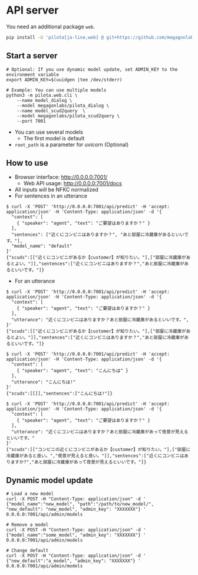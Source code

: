 
# API server

You need an additional package `web`.

```bash
pip install -U 'pilota[ja-line,web] @ git+https://github.com/megagonlabs/pilota'
```

## Start a server

```console
# Optional: If you use dynamic model update, set ADMIN_KEY to the environment variable
export ADMIN_KEY=$(uuidgen |tee /dev/stderr)

# Example: You can use multiple models
python3 -m pilota.web.cli \
    --name model_dialog \
    --model megagonlabs/pilota_dialog \
    --name model_scud2query  \
    --model megagonlabs/pilota_scud2query \
    --port 7001
```

- You can use several models
    - The first model is default
- ``root_path`` is a parameter for uvicorn (Optional)

## How to use

- Browser interface:  <http://0.0.0.0:7001/>
    - Web API usage:  <http://0.0.0.0:7001/docs>
- All inputs will be NFKC normalized
- For sentences in an utterance

```console
$ curl -X 'POST' 'http://0.0.0.0:7001/api/predict' -H 'accept: application/json' -H 'Content-Type: application/json' -d '{
  "context": [
    { "speaker": "agent", "text": "ご要望はありますか？" }
  ],
  "sentences": ["近くにコンビニはありますか？", "あと部屋に冷蔵庫があるといいです。"],
  "model_name": "default"
}'
{"scuds":[["近くにコンビニがあるか【customer】が知りたい。"],["部屋に冷蔵庫があるとよい。"]],"sentences":["近くにコンビニはありますか？","あと部屋に冷蔵庫があるといいです。"]}
```

- For an utterance

```console
$ curl -X 'POST' 'http://0.0.0.0:7001/api/predict' -H 'accept: application/json' -H 'Content-Type: application/json' -d '{
  "context": [
    { "speaker": "agent", "text": "ご要望はありますか？" }
  ],
  "utterance": "近くにコンビニはありますか？あと部屋に冷蔵庫があるといいです。",
}'
{"scuds":[["近くにコンビニがあるか【customer】が知りたい。"],["部屋に冷蔵庫があるとよい。"]],"sentences":["近くにコンビニはありますか？","あと部屋に冷蔵庫があるといいです。"]}

$ curl -X 'POST' 'http://0.0.0.0:7001/api/predict' -H 'accept: application/json' -H 'Content-Type: application/json' -d '{
  "context": [
    { "speaker": "agent", "text": "こんにちは" }
  ],
  "utterance": "こんにちは!"
}'
{"scuds":[[]],"sentences":["こんにちは!"]}

$ curl -X 'POST' 'http://0.0.0.0:7001/api/predict' -H 'accept: application/json' -H 'Content-Type: application/json' -d '{
  "context": [
    { "speaker": "agent", "text": "ご要望はありますか？" }
  ],
  "utterance": "近くにコンビニはありますか？あと部屋に冷蔵庫があって夜景が見えるといいです。"
}'
{"scuds":[["コンビニの近くにコンビニがあるか【customer】が知りたい。"],["部屋に冷蔵庫があると良い。","夜景が見えると良い。"]],"sentences":["近くにコンビニはありますか?","あと部屋に冷蔵庫があって夜景が見えるといいです。"]}
```

## Dynamic model update

```console
# Load a new model
curl -X POST -H "Content-Type: application/json" -d ' {"model_name":"new_model", "path":"/path/to/new_model/", "new_default": "new_model", "admin_key": "XXXXXXX"} ' 0.0.0.0:7001/api/admin/models

# Remove a model
curl -X POST -H "Content-Type: application/json" -d ' {"model_name":"some_model", "admin_key": "XXXXXXX"} ' 0.0.0.0:7001/api/admin/models

# Change default
curl -X POST -H "Content-Type: application/json" -d ' {"new_default":"a_model", "admin_key": "XXXXXXX"} ' 0.0.0.0:7001/api/admin/models
```
